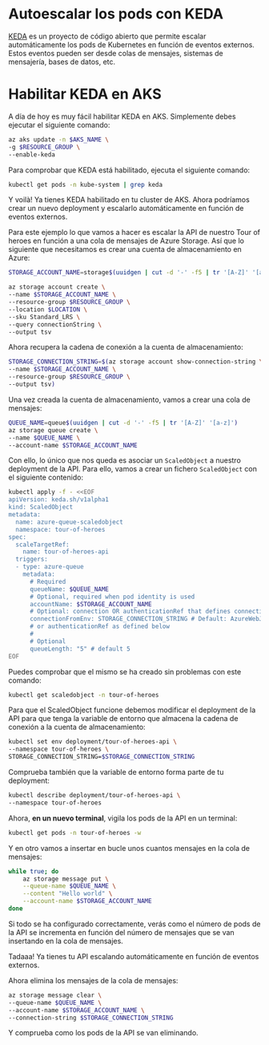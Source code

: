 # Autoescalar los pods con KEDA

[KEDA](https://keda.sh/) es un proyecto de código abierto que permite escalar automáticamente los pods de Kubernetes en función de eventos externos. Estos eventos pueden ser desde colas de mensajes, sistemas de mensajería, bases de datos, etc.

# Habilitar KEDA en AKS

A día de hoy es muy fácil habilitar KEDA en AKS. Simplemente debes ejecutar el siguiente comando:

```bash
az aks update -n $AKS_NAME \
-g $RESOURCE_GROUP \
--enable-keda
```
Para comprobar que KEDA está habilitado, ejecuta el siguiente comando:

```bash
kubectl get pods -n kube-system | grep keda
```

Y voilà! Ya tienes KEDA habilitado en tu cluster de AKS. Ahora podríamos crear un nuevo deployment y escalarlo automáticamente en función de eventos externos.

Para este ejemplo lo que vamos a hacer es escalar la API de nuestro Tour of heroes en función a una cola de mensajes de Azure Storage. Así que lo siguiente que necesitamos es crear una cuenta de almacenamiento en Azure:

```bash
STORAGE_ACCOUNT_NAME=storage$(uuidgen | cut -d '-' -f5 | tr '[A-Z]' '[a-z]')

az storage account create \
--name $STORAGE_ACCOUNT_NAME \
--resource-group $RESOURCE_GROUP \
--location $LOCATION \
--sku Standard_LRS \
--query connectionString \
--output tsv
```

Ahora recupera la cadena de conexión a la cuenta de almacenamiento:

```bash
STORAGE_CONNECTION_STRING=$(az storage account show-connection-string \
--name $STORAGE_ACCOUNT_NAME \
--resource-group $RESOURCE_GROUP \
--output tsv)
```

Una vez creada la cuenta de almacenamiento, vamos a crear una cola de mensajes:

```bash
QUEUE_NAME=queue$(uuidgen | cut -d '-' -f5 | tr '[A-Z]' '[a-z]')
az storage queue create \
--name $QUEUE_NAME \
--account-name $STORAGE_ACCOUNT_NAME
```

Con ello, lo único que nos queda es asociar un `ScaledObject` a nuestro deployment de la API. Para ello, vamos a crear un fichero `ScaledObject` con el siguiente contenido:

```bash
kubectl apply -f - <<EOF
apiVersion: keda.sh/v1alpha1
kind: ScaledObject
metadata:
  name: azure-queue-scaledobject
  namespace: tour-of-heroes
spec:
  scaleTargetRef:
    name: tour-of-heroes-api
  triggers:
  - type: azure-queue
    metadata:
      # Required
      queueName: $QUEUE_NAME
      # Optional, required when pod identity is used
      accountName: $STORAGE_ACCOUNT_NAME
      # Optional: connection OR authenticationRef that defines connection
      connectionFromEnv: STORAGE_CONNECTION_STRING # Default: AzureWebJobsStorage. Reference to a connection string in deployment
      # or authenticationRef as defined below
      #
      # Optional
      queueLength: "5" # default 5
EOF
```

Puedes comprobar que el mismo se ha creado sin problemas con este comando:

```bash
kubectl get scaledobject -n tour-of-heroes
```

Para que el ScaledObject funcione debemos modificar el deployment de la API para que tenga la variable de entorno que almacena la cadena de conexión a la cuenta de almacenamiento:

```bash
kubectl set env deployment/tour-of-heroes-api \
--namespace tour-of-heroes \
STORAGE_CONNECTION_STRING=$STORAGE_CONNECTION_STRING
```

Comprueba también que la variable de entorno forma parte de tu deployment:

```bash
kubectl describe deployment/tour-of-heroes-api \
--namespace tour-of-heroes
```

Ahora, **en un nuevo terminal**, vigila los pods de la API en un terminal:

```bash
kubectl get pods -n tour-of-heroes -w
```

Y en otro vamos a insertar en bucle unos cuantos mensajes en la cola de mensajes:

```bash
while true; do
    az storage message put \
    --queue-name $QUEUE_NAME \
    --content "Hello world" \
    --account-name $STORAGE_ACCOUNT_NAME
done
```
Si todo se ha configurado correctamente, verás como el número de pods de la API se incrementa en función del número de mensajes que se van insertando en la cola de mensajes.

Tadaaa! Ya tienes tu API escalando automáticamente en función de eventos externos.

Ahora elimina los mensajes de la cola de mensajes:

```bash
az storage message clear \
--queue-name $QUEUE_NAME \
--account-name $STORAGE_ACCOUNT_NAME \
--connection-string $STORAGE_CONNECTION_STRING
```

Y comprueba como los pods de la API se van eliminando.